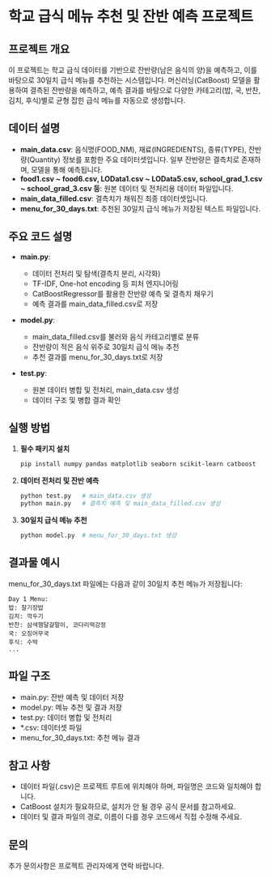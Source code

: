 # 학교 급식 메뉴 추천 및 잔반 예측 프로젝트

## 프로젝트 개요
이 프로젝트는 학교 급식 데이터를 기반으로 잔반량(남은 음식의 양)을 예측하고, 이를 바탕으로 30일치 급식 메뉴를 추천하는 시스템입니다. 머신러닝(CatBoost) 모델을 활용하여 결측된 잔반량을 예측하고, 예측 결과를 바탕으로 다양한 카테고리(밥, 국, 반찬, 김치, 후식)별로 균형 잡힌 급식 메뉴를 자동으로 생성합니다.

## 데이터 설명
- **main_data.csv**: 음식명(FOOD_NM), 재료(INGREDIENTS), 종류(TYPE), 잔반량(Quantity) 정보를 포함한 주요 데이터셋입니다. 일부 잔반량은 결측치로 존재하며, 모델을 통해 예측됩니다.
- **food1.csv ~ food6.csv, LOData1.csv ~ LOData5.csv, school_grad_1.csv ~ school_grad_3.csv 등**: 원본 데이터 및 전처리용 데이터 파일입니다.
- **main_data_filled.csv**: 결측치가 채워진 최종 데이터셋입니다.
- **menu_for_30_days.txt**: 추천된 30일치 급식 메뉴가 저장된 텍스트 파일입니다.

## 주요 코드 설명
- **main.py**: 
  - 데이터 전처리 및 탐색(결측치 분리, 시각화)
  - TF-IDF, One-hot encoding 등 피처 엔지니어링
  - CatBoostRegressor를 활용한 잔반량 예측 및 결측치 채우기
  - 예측 결과를 main_data_filled.csv로 저장

- **model.py**:
  - main_data_filled.csv를 불러와 음식 카테고리별로 분류
  - 잔반량이 적은 음식 위주로 30일치 급식 메뉴 추천
  - 추천 결과를 menu_for_30_days.txt로 저장

- **test.py**:
  - 원본 데이터 병합 및 전처리, main_data.csv 생성
  - 데이터 구조 및 병합 결과 확인

## 실행 방법
1. **필수 패키지 설치**
   ```bash
   pip install numpy pandas matplotlib seaborn scikit-learn catboost
   ```
2. **데이터 전처리 및 잔반 예측**
   ```bash
   python test.py   # main_data.csv 생성
   python main.py   # 결측치 예측 및 main_data_filled.csv 생성
   ```
3. **30일치 급식 메뉴 추천**
   ```bash
   python model.py  # menu_for_30_days.txt 생성
   ```

## 결과물 예시
menu_for_30_days.txt 파일에는 다음과 같이 30일치 추천 메뉴가 저장됩니다:

```
Day 1 Menu:
밥: 찰기장밥
김치: 깍두기
반찬: 삼색햄달걀말이, 코다리떡강정
국: 오징어무국
후식: 수박
...
```

## 파일 구조
- main.py: 잔반 예측 및 데이터 저장
- model.py: 메뉴 추천 및 결과 저장
- test.py: 데이터 병합 및 전처리
- *.csv: 데이터셋 파일
- menu_for_30_days.txt: 추천 메뉴 결과

## 참고 사항
- 데이터 파일(.csv)은 프로젝트 루트에 위치해야 하며, 파일명은 코드와 일치해야 합니다.
- CatBoost 설치가 필요하므로, 설치가 안 될 경우 공식 문서를 참고하세요.
- 데이터 및 결과 파일의 경로, 이름이 다를 경우 코드에서 직접 수정해 주세요.

## 문의
추가 문의사항은 프로젝트 관리자에게 연락 바랍니다. 
